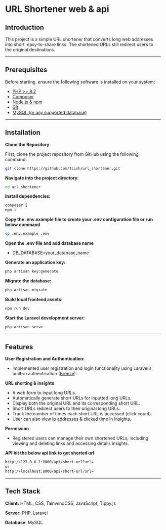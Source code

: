# URL Shortener web & api

## Introduction

This project is a simple URL shortener that converts long web addresses into short, easy-to-share links. The shortened URLs still redirect users to the original destinations.

---

## Prerequisites

Before starting, ensure the following software is installed on your system:

- [PHP >= 8.2](https://www.php.net/downloads)
- [Composer](https://getcomposer.org/download/)
- [Node.js & npm](https://nodejs.org/en/)
- [Git](https://git-scm.com/)
- [MySQL (or any supported database)](https://www.mysql.com/downloads/)

---

## Installation

**Clone the Repository**

First, clone the project repository from GitHub using the following command:

```bash
git clone https://github.com/tcish/url_shortener.git
```

**Navigate into the project directory:**
```bash
cd url_shortener
```

**Install dependencies:**
```bash
composer i
npm i
```

**Copy the .env.example file to create your .env configuration file or run below command**
```bash
cp .env.example .env
```

**Open the .env file and add database name**
- DB_DATABASE=your_database_name

**Generate an application key:**
```bash
php artisan key:generate
```

**Migrate the database:**
```bash
php artisan migrate
```
**Build local frontend assets:**
```bash
npm run dev
```

**Start the Laravel development server:**
```bash
php artisan serve
```

---

## Features

**User Registration and Authentication:**
- Implemented user registration and login functionality using Laravel’s built-in authentication ([Breeze](https://laravel.com/docs/11.x/starter-kits#laravel-breeze)).

**URL shorting & insights**
- A web form to input long URLs.
- Automatically generate short URLs for inputted long URLs.
- Display both the original URL and its corresponding short URL.
- Short URLs redirect users to their original long URLs.
- Track the number of times each short URL is accessed (click count).
- User can also view ip addresses & clicked time in insights.

**Permission**
- Registered users can manage their own shortened URLs, including viewing and deleting links and accessing details insights.

**API**
**hit the below api link to get shorted url**
```bash
http://127.0.0.1:8000/api/short-url?url=
or
http://localhost:8000/api/short-url?url=
```

---

## Tech Stack

**Client:** HTML, CSS, TainwindCSS, JavaScript, Tippy.js

**Server:** PHP, Laravel

**Database:** MySQL
